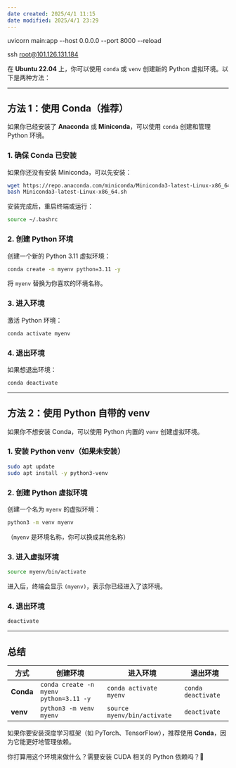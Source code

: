 ```yaml
---
date created: 2025/4/1 11:15
date modified: 2025/4/1 23:29
---
```


uvicorn main:app --host 0.0.0.0 --port 8000 --reload

ssh root@101.126.131.184

在 **Ubuntu 22.04** 上，你可以使用 `conda` 或 `venv` 创建新的 Python 虚拟环境。以下是两种方法：

---

## **方法 1：使用 Conda（推荐）**

如果你已经安装了 **Anaconda** 或 **Miniconda**，可以使用 `conda` 创建和管理 Python 环境。

### **1. 确保 Conda 已安装**

如果你还没有安装 Miniconda，可以先安装：

```bash
wget https://repo.anaconda.com/miniconda/Miniconda3-latest-Linux-x86_64.sh
bash Miniconda3-latest-Linux-x86_64.sh
```

安装完成后，重启终端或运行：

```bash
source ~/.bashrc
```

### **2. 创建 Python 环境**

创建一个新的 Python 3.11 虚拟环境：

```bash
conda create -n myenv python=3.11 -y
```

将 `myenv` 替换为你喜欢的环境名称。

### **3. 进入环境**

激活 Python 环境：

```bash
conda activate myenv
```

### **4. 退出环境**

如果想退出环境：

```bash
conda deactivate
```

---

## **方法 2：使用 Python 自带的 venv**

如果你不想安装 Conda，可以使用 Python 内置的 `venv` 创建虚拟环境。

### **1. 安装 Python venv（如果未安装）**

```bash
sudo apt update
sudo apt install -y python3-venv
```

### **2. 创建 Python 虚拟环境**

创建一个名为 `myenv` 的虚拟环境：

```bash
python3 -m venv myenv
```

（`myenv` 是环境名称，你可以换成其他名称）

### **3. 进入虚拟环境**

```bash
source myenv/bin/activate
```

进入后，终端会显示 `(myenv)`，表示你已经进入了该环境。

### **4. 退出环境**

```bash
deactivate
```

---

## **总结**

|方式|创建环境|进入环境|退出环境|
|---|---|---|---|
|**Conda**|`conda create -n myenv python=3.11 -y`|`conda activate myenv`|`conda deactivate`|
|**venv**|`python3 -m venv myenv`|`source myenv/bin/activate`|`deactivate`|

如果你要安装深度学习框架（如 PyTorch、TensorFlow），推荐使用 **Conda**，因为它能更好地管理依赖。

你打算用这个环境来做什么？需要安装 CUDA 相关的 Python 依赖吗？🚀